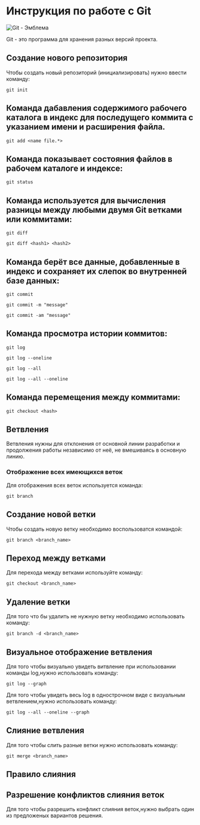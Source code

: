 # **Инструкция по работе с Git**
![Git - Эмблема](Git.jpg)

Git - это программа для хранения разных версий проекта.

## Создание нового репозитория

Чтобы создать новый репозиторий (инициализировать) нужно ввести команду:

    git init

## Команда дабавления содержимого рабочего каталога в индекс для последущего коммита с указанием имени и расширения файла.

    git add <name file.*>

## Команда показывает состояния файлов в рабочем каталоге и индексе:

    git status

## Команда используется для вычисления разницы между любыми двумя Git ветками или коммитами: 

    git diff

    git diff <hash1> <hash2>

## Команда берёт все данные, добавленные в индекс и сохраняет их слепок во внутренней базе данных:

    git commit
    
    git commit -m "message"

    git commit -am "message"

## Команда просмотра истории коммитов:

    git log

    git log --oneline

    git log --all

    git log --all --oneline

## Команда перемещения между коммитами:

    git checkout <hash>

## Ветвления

Ветвления нужны для отклонения от основной линии разработки и продолжения работы независимо от неё, не вмешиваясь в основную линию.
    
### Отображение всех имеющихся веток

Для отображения всех веток используется команда:

    git branch

## Создание новой ветки

Чтобы создать новую ветку необходимо воспользоватся командой:

    git branch <branch_name>

## Переход между ветками

Для перехода между ветками используйте команду:

    git checkout <branch_name>

## Удаление ветки

Для того что бы удалить не нужную ветку необходимо использовать команду:

    git branch -d <branch_name>

## Визуальное отображение ветвления

Для того чтобы визуально увидеть витвление при использовании команды log,нужно использовать команду:

    git log --graph

Для того чтобы увидеть весь log в однострочном виде с визуальным ветвлением,нужно использовать команду:

    git log --all --oneline --graph

## Слияние ветвления

Для того чтобы слить разные ветки нужно использовать команду:

    git merge <branch_name>

## Правило слияния



## Разрешение конфликтов слияния веток

Для того чтобы разрешить конфликт слияния веток,нужно выбрать один из предложеных вариантов решения.
